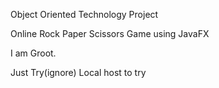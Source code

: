 Object Oriented Technology Project

Online Rock Paper Scissors Game using JavaFX

I am Groot.


Just Try(ignore)
Local host to try